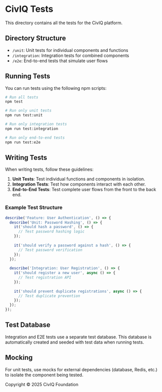 # CivIQ Tests

This directory contains all the tests for the CivIQ platform.

## Directory Structure

- `/unit`: Unit tests for individual components and functions
- `/integration`: Integration tests for combined components
- `/e2e`: End-to-end tests that simulate user flows

## Running Tests

You can run tests using the following npm scripts:

```bash
# Run all tests
npm test

# Run only unit tests
npm run test:unit

# Run only integration tests
npm run test:integration

# Run only end-to-end tests
npm run test:e2e
```

## Writing Tests

When writing tests, follow these guidelines:

1. **Unit Tests**: Test individual functions and components in isolation.
2. **Integration Tests**: Test how components interact with each other.
3. **End-to-End Tests**: Test complete user flows from the front to the back end.

### Example Test Structure

```javascript
describe('Feature: User Authentication', () => {
  describe('Unit: Password Hashing', () => {
    it('should hash a password', () => {
      // Test password hashing logic
    });
    
    it('should verify a password against a hash', () => {
      // Test password verification
    });
  });
  
  describe('Integration: User Registration', () => {
    it('should register a new user', async () => {
      // Test registration API
    });
    
    it('should prevent duplicate registrations', async () => {
      // Test duplicate prevention
    });
  });
});
```

## Test Database

Integration and E2E tests use a separate test database. This database is automatically created and seeded with test data when running tests.

## Mocking

For unit tests, use mocks for external dependencies (database, Redis, etc.) to isolate the component being tested.

Copyright © 2025 CivIQ Foundation